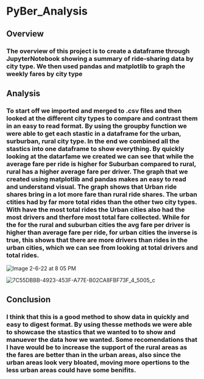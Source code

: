 # PyBer_Analysis
## Overview
### The overview of this project is to create a dataframe through JupyterNotebook showing a summary of ride-sharing data by city type.  We then used pandas and matplotlib to graph the weekly fares by city type
## Analysis
### To start off we imported and merged to .csv files and then looked at the different city types to compare and contrast them in an easy to read format.  By using the groupby function we were able to get each stastic in a dataframe for the urban, surburban, rural city type.  In the end we combined all the stastics into one dataframe to show everything. By quickly looking at the datarfame we created we can see that while the average fare per ride is higher for Suburban compared to rural, rural has a higher average fare per driver.  The graph that we created using matplotlib and pandas makes an easy to read and understand visual. The graph shows that Urban ride shares bring in a lot more fare than rural ride shares.  The urban ctities had by far more total rides than the other two city types.  With have the most total rides the Urban cities also had the most drivers and therfore most total fare collected. While for the for the rural and suburban cities the avg fare per driver is higher than average fare per ride, for urban cities the inverse is true, this shows that there are more drivers than rides in the urban cities, which we can see from looking at total drivers and total rides. 
![Image 2-6-22 at 8 05 PM](https://user-images.githubusercontent.com/96598876/152714058-4a7545d5-cc8d-4a81-9d86-66cf32b528c1.jpeg)

![7C55DBBB-4923-453F-A77E-B02CA8FBF73F_4_5005_c](https://user-images.githubusercontent.com/96598876/152714074-9b7d3831-ca5e-4212-8cb1-16d6d43bed8f.jpeg)
## Conclusion
### I think that this is a good method to show data in quickly and easy to digest format.  By using thesse methods we were able to showcase the stastics that we wanted to to show and manuever the data how we wanted.  Some recomendations that I have would be to increase the support of the rural areas as the fares are better than in the urban areas, also since the urban areas look very bloated, moving more opertions to the less urban areas could have some benifits. 
